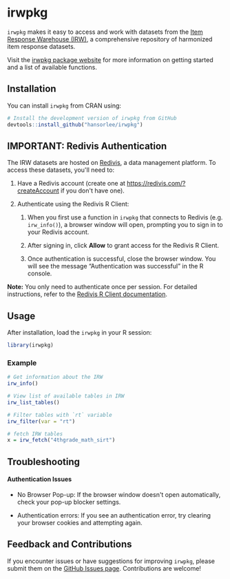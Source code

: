 # irwpkg

`irwpkg` makes it easy to access and work with datasets from the [Item Response Warehouse (IRW)](https://datapages.github.io/irw/), a comprehensive repository of harmonized item response datasets.

Visit the [irwpkg package website](https://hansorlee.github.io/irwpkg/index.html) for more information on getting started and a list of available functions.

## Installation

You can install `irwpkg` from CRAN using:

``` r
# Install the development version of irwpkg from GitHub
devtools::install_github("hansorlee/irwpkg")
```

## IMPORTANT: Redivis Authentication

The IRW datasets are hosted on [Redivis](https://redivis.com), a data management platform. To access these datasets, you'll need to:

1.  Have a Redivis account (create one at <https://redivis.com/?createAccount> if you don't have one).

2.  Authenticate using the Redivis R Client:

    1.  When you first use a function in `irwpkg` that connects to Redivis (e.g. `irw_info()`), a browser window will open, prompting you to sign in to your Redivis account.

    2.  After signing in, click **Allow** to grant access for the Redivis R Client.

    3.  Once authentication is successful, close the browser window. You will see the message “Authentication was successful” in the R console.

**Note:** You only need to authenticate once per session. For detailed instructions, refer to the [Redivis R Client documentation](https://apidocs.redivis.com/client-libraries/redivis-r/getting-started).

## Usage

After installation, load the `irwpkg` in your R session:

``` r
library(irwpkg)
```

### Example

``` r
# Get information about the IRW
irw_info() 

# View list of available tables in IRW
irw_list_tables()

# Filter tables with `rt` variable
irw_filter(var = "rt")
```

``` r
# fetch IRW tables
x = irw_fetch("4thgrade_math_sirt") 
```

## Troubleshooting

#### Authentication Issues

-   No Browser Pop-up: If the browser window doesn't open automatically, check your pop-up blocker settings.

-   Authentication errors: If you see an authentication error, try clearing your browser cookies and attempting again.

## Feedback and Contributions

If you encounter issues or have suggestions for improving `irwpkg`, please submit them on the [GitHub Issues page](https://github.com/hansorlee/irwpkg/issues). Contributions are welcome!
